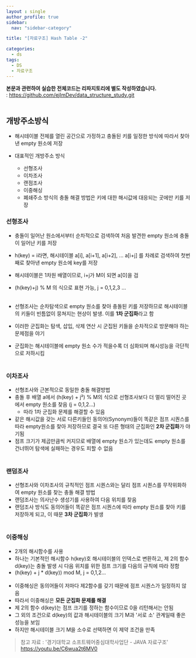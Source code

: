 ```yaml
---
layout : single
author_profile: true
sidebar: 
  nav: "sidebar-category"

title: "[자료구조] Hash Table -2"

categories:
  - ds
tags:
  - DS
  - 자료구조
---
```


**본문과 관련하여 실습한 전체코드는 리파지토리에 별도 작성하였습니다.**<br>
: https://github.com/ejImDev/data_structure_study.git<br><br>

## 개방주소방식
- 해시테이블 전체를 열린 공간으로 가정하고 충돌된 키를 일정한 방식에 따라서 찾아낸 empty 원소에 저장

- 대표적인 개방주소 방식
	- 선형조사
	- 이차조사
	- 랜점조사
	- 이중해싱
	- 폐쇄주소 방식의 충돌 해결 방법은 키에 대한 해시값에 대응되는 곳에만 키를 저장

### 선형조사
- 충돌이 일어난 원소에서부터 순차적으로 검색하여 처음 발견한 empty 원소에 충돌이 일어난 키를 저장<br>
- h(key) = i라면, 해시테이블 a[i], a[i+1], a[i+2], ... a[i+j] 를 차례로 검색하여 첫번째로 찾아낸 empty 원소에 key를 저장<br>
- 해시테이블은 1차원 배열이므로, i+j가 M이 되면 a[0]을 검<br>
- (h(key)+j) % M 의 식으로 표현 가능, j = 0,1,2,3 ...<br><br>

- 선형조사는 순차탐색으로 empty 원소를 찾아 충돌된 키를 저장하므로 해시테이블의 키들이 빈틈없이 뭉쳐지는 현상이 발생. 이를 **1차 군집화**라고 함<br>
- 이러한 군집화는 탐색, 삽입, 삭제 연산 시 군집된 키들을 순차적으로 방문해야 하는 문제점을 야기<br>
- 군집화는 해시테이블에 empty 원소 수가 적을수록 더 심화되며 해시성능을 극단적으로 저하시킴<br><br>

### 이차조사 
- 선형조사와 근본적으로 동일한 충돌 해결방법<br>
- 충돌 후 배열 a에서 (h(key) + j²) % M의 식으로 선형조사보다 더 멀리 떨어진 곳에서 empty 원소를 찾음 (j = 0,1,2...) <br>
	- 따라 1차 군집화 문제를 해결할 수 있음<br>
- 같은 해시값을 갖는 서로 다른키들인 동의어(Synonym)들이 똑같은 점프 시퀀스를 따라 empty원소를 찾아 저장하므로 결국 또 다른 형태의 군집화인 **2차 군집화**가 야기됨<br>
- 점프 크기가 제곱만큼씩 커지므로 배열에 empty 원소가 있는데도 empty 원소를 건너뛰어 탐색에 실패하는 경우도 피할 수 없음<br><br>

### 랜덤조사
- 선형조사와 이차조사의 규칙적인 점프 시퀀스와는 달리 점프 시퀀스를 무작위화하여 empty 원소를 찾는 충돌 해결 방법<br>
- 랜덤조사는 의사난수 생성기를 사용하여 다음 위치를 찾음<br>
- 랜덤조사 방식도 동의어들이 똑같은 점프 시퀀스에 따라 empty 원소를 찾아 키를 저장하게 되고, 이 때문 **3차 군집화**가 발생<br><br>

### 이중해싱
- 2개의 해시함수를 사용<br>
- 하나는 기본적인 해시함수 h(key)호 해시테이블의 인덱스로 변환하고, 제 2의 함수 d(key)는 충돌 발생 시 다음 위치를 위한 점프 크기를 다음의 규칙에 따라 정함<br>
- (h(key) + j * d(key)) mod M, j = 0,1,2...<br><br>
- 이중해싱은 동의어들이 저마다 제2함수를 갖기 때문에 점프 시퀀스가 일정하지 않음<br>
- 따라서 이중해싱은 **모든 군집화 문제를 해결**<br>
- 제 2의 함수 d(key)는 점프 크기를 정하는 함수이므로 0을 리턴해서는 안됨<br>
- 그 외의 조건으로 d(key)의 값과 해시테이블의 크기 M과 '서로 소' 관계일때 좋은 성능을 보임<br>
- 하지만 해시테이블 크기 M을 소수로 선택하면 이 제약 조건을 만족<br>

> 참고 자료 : '경기대학교 소프트웨어중심대학사업단 - JAVA 자료구조' https://youtu.be/C6wua2t6MV0

